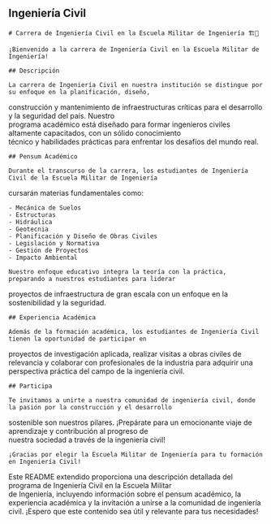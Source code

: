   ## Ingeniería Civil                                                                                                 
                                                                                                                      
    # Carrera de Ingeniería Civil en la Escuela Militar de Ingeniería 🏗️🌉                                            
                                                                                                                      
    ¡Bienvenido a la carrera de Ingeniería Civil en la Escuela Militar de Ingeniería!                                 
                                                                                                                      
    ## Descripción                                                                                                    
                                                                                                                      
    La carrera de Ingeniería Civil en nuestra institución se distingue por su enfoque en la planificación, diseño,    
  construcción y mantenimiento de infraestructuras críticas para el desarrollo y la seguridad del país. Nuestro       
  programa académico está diseñado para formar ingenieros civiles altamente capacitados, con un sólido conocimiento   
  técnico y habilidades prácticas para enfrentar los desafíos del mundo real.                                         
                                                                                                                      
    ## Pensum Académico                                                                                               
                                                                                                                      
    Durante el transcurso de la carrera, los estudiantes de Ingeniería Civil de la Escuela Militar de Ingeniería      
  cursarán materias fundamentales como:                                                                               
                                                                                                                      
    - Mecánica de Suelos                                                                                              
    - Estructuras                                                                                                     
    - Hidráulica                                                                                                      
    - Geotecnia                                                                                                       
    - Planificación y Diseño de Obras Civiles                                                                         
    - Legislación y Normativa                                                                                         
    - Gestión de Proyectos                                                                                            
    - Impacto Ambiental                                                                                               
                                                                                                                      
    Nuestro enfoque educativo integra la teoría con la práctica, preparando a nuestros estudiantes para liderar       
  proyectos de infraestructura de gran escala con un enfoque en la sostenibilidad y la seguridad.                     
                                                                                                                      
    ## Experiencia Académica                                                                                          
                                                                                                                      
    Además de la formación académica, los estudiantes de Ingeniería Civil tienen la oportunidad de participar en      
  proyectos de investigación aplicada, realizar visitas a obras civiles de relevancia y colaborar con profesionales de
  la industria para adquirir una perspectiva práctica del campo de la ingeniería civil.                               
                                                                                                                      
    ## Participa                                                                                                      
                                                                                                                      
    Te invitamos a unirte a nuestra comunidad de ingeniería civil, donde la pasión por la construcción y el desarrollo
  sostenible son nuestros pilares. ¡Prepárate para un emocionante viaje de aprendizaje y contribución al progreso de  
  nuestra sociedad a través de la ingeniería civil!                                                                   
                                                                                                                      
    ¡Gracias por elegir la Escuela Militar de Ingeniería para tu formación en Ingeniería Civil!                       
                                                                                                                      
  Este README extendido proporciona una descripción detallada del programa de Ingeniería Civil en la Escuela Militar  
  de Ingeniería, incluyendo información sobre el pensum académico, la experiencia académica y la invitación a unirse a
  la comunidad de ingeniería civil. ¡Espero que este contenido sea útil y relevante para tus necesidades!  

